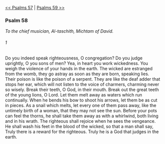 [<< Psalms 57](Psalms%2057.md)  |  [Psalms 59 >>](Psalms%2059.md)

### Psalm 58

*To the chief musician, Al-taschith, Michtam of David.*

###### 1
Do you indeed speak righteousness, O congregation? Do you judge uprightly, O you sons of men? Yea, in heart you work wickedness. You weigh the violence of your hands in the earth. The wicked are estranged from the womb, they go astray as soon as they are born, speaking lies. Their poison is like the poison of a serpent. They are like the deaf adder that stops her ear, which will not listen to the voice of charmers, charming never so wisely. Break their teeth, O God, in their mouth. Break out the great teeth of the young lions, O Lord. Let them melt away as waters which run continually. When he bends his bow to shoot his arrows, let them be as cut in pieces. As a snail which melts, let every one of them pass away, like the untimely birth of a woman, that they may not see the sun. Before your pots can feel the thorns, he shall take them away as with a whirlwind, both living and in his wrath. The righteous shall rejoice when he sees the vengeance. He shall wash his feet in the blood of the wicked, so that a man shall say, Truly there is a reward for the righteous. Truly he is a God that judges in the earth.